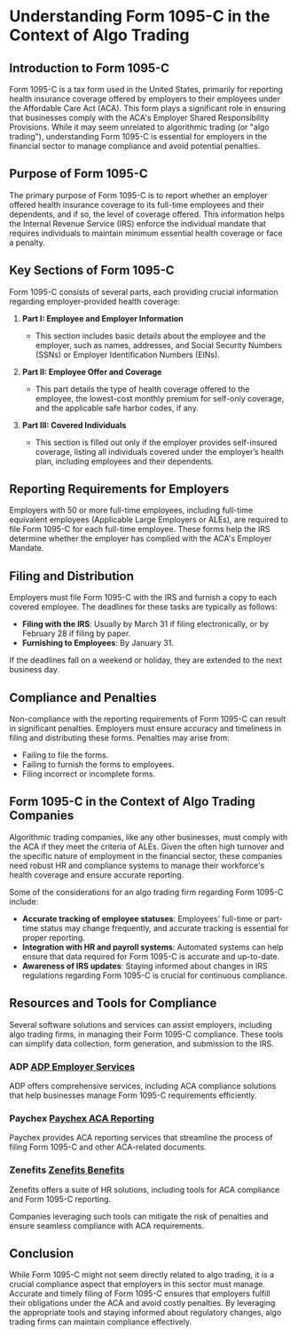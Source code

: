 # Understanding Form 1095-C in the Context of Algo Trading

## Introduction to Form 1095-C

Form 1095-C is a tax form used in the United States, primarily for reporting health insurance coverage offered by employers to their employees under the Affordable Care Act (ACA). This form plays a significant role in ensuring that businesses comply with the ACA's Employer Shared Responsibility Provisions. While it may seem unrelated to algorithmic trading (or "algo trading"), understanding Form 1095-C is essential for employers in the financial sector to manage compliance and avoid potential penalties.

## Purpose of Form 1095-C

The primary purpose of Form 1095-C is to report whether an employer offered health insurance coverage to its full-time employees and their dependents, and if so, the level of coverage offered. This information helps the Internal Revenue Service (IRS) enforce the individual mandate that requires individuals to maintain minimum essential health coverage or face a penalty.

## Key Sections of Form 1095-C

Form 1095-C consists of several parts, each providing crucial information regarding employer-provided health coverage:

1. **Part I: Employee and Employer Information**
    - This section includes basic details about the employee and the employer, such as names, addresses, and Social Security Numbers (SSNs) or Employer Identification Numbers (EINs).

2. **Part II: Employee Offer and Coverage**
    - This part details the type of health coverage offered to the employee, the lowest-cost monthly premium for self-only coverage, and the applicable safe harbor codes, if any.

3. **Part III: Covered Individuals**
    - This section is filled out only if the employer provides self-insured coverage, listing all individuals covered under the employer’s health plan, including employees and their dependents.

## Reporting Requirements for Employers

Employers with 50 or more full-time employees, including full-time equivalent employees (Applicable Large Employers or ALEs), are required to file Form 1095-C for each full-time employee. These forms help the IRS determine whether the employer has complied with the ACA's Employer Mandate.

## Filing and Distribution

Employers must file Form 1095-C with the IRS and furnish a copy to each covered employee. The deadlines for these tasks are typically as follows:
- **Filing with the IRS**: Usually by March 31 if filing electronically, or by February 28 if filing by paper.
- **Furnishing to Employees**: By January 31.

If the deadlines fall on a weekend or holiday, they are extended to the next business day.

## Compliance and Penalties

Non-compliance with the reporting requirements of Form 1095-C can result in significant penalties. Employers must ensure accuracy and timeliness in filing and distributing these forms. Penalties may arise from:
- Failing to file the forms.
- Failing to furnish the forms to employees.
- Filing incorrect or incomplete forms.

## Form 1095-C in the Context of Algo Trading Companies

Algorithmic trading companies, like any other businesses, must comply with the ACA if they meet the criteria of ALEs. Given the often high turnover and the specific nature of employment in the financial sector, these companies need robust HR and compliance systems to manage their workforce's health coverage and ensure accurate reporting.

Some of the considerations for an algo trading firm regarding Form 1095-C include:
- **Accurate tracking of employee statuses**: Employees’ full-time or part-time status may change frequently, and accurate tracking is essential for proper reporting.
- **Integration with HR and payroll systems**: Automated systems can help ensure that data required for Form 1095-C is accurate and up-to-date.
- **Awareness of IRS updates**: Staying informed about changes in IRS regulations regarding Form 1095-C is crucial for continuous compliance.

## Resources and Tools for Compliance

Several software solutions and services can assist employers, including algo trading firms, in managing their Form 1095-C compliance. These tools can simplify data collection, form generation, and submission to the IRS.

### ADP [ADP Employer Services](https://www.adp.com/)
ADP offers comprehensive services, including ACA compliance solutions that help businesses manage Form 1095-C requirements efficiently.

### Paychex [Paychex ACA Reporting](https://www.paychex.com/)
Paychex provides ACA reporting services that streamline the process of filing Form 1095-C and other ACA-related documents.

### Zenefits [Zenefits Benefits](https://www.zenefits.com/)
Zenefits offers a suite of HR solutions, including tools for ACA compliance and Form 1095-C reporting.

Companies leveraging such tools can mitigate the risk of penalties and ensure seamless compliance with ACA requirements.

## Conclusion

While Form 1095-C might not seem directly related to algo trading, it is a crucial compliance aspect that employers in this sector must manage. Accurate and timely filing of Form 1095-C ensures that employers fulfill their obligations under the ACA and avoid costly penalties. By leveraging the appropriate tools and staying informed about regulatory changes, algo trading firms can maintain compliance effectively.
